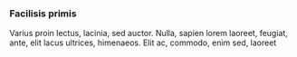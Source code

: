 ### Facilisis primis

Varius proin lectus, lacinia, sed auctor. Nulla, sapien lorem laoreet, feugiat, ante, elit lacus ultrices, himenaeos. Elit ac, commodo, enim sed, laoreet


